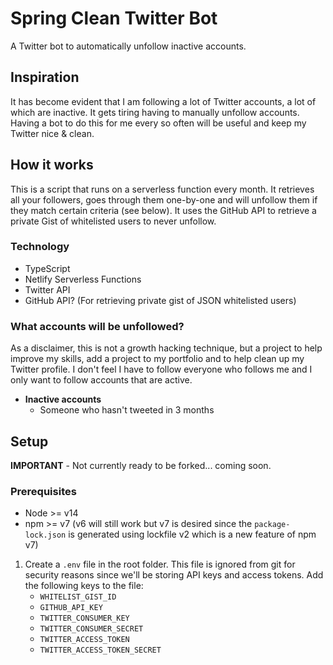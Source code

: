 # Spring Clean Twitter Bot
A Twitter bot to automatically unfollow inactive accounts.

## Inspiration

It has become evident that I am following a lot of Twitter accounts, a lot of which are inactive. It gets tiring having to manually unfollow accounts. Having a bot to do this for me every so often will be useful and keep my Twitter nice & clean.

## How it works

This is a script that runs on a serverless function every month. It retrieves all your followers, goes through them one-by-one and will unfollow them if they match certain criteria (see below). It uses the GitHub API to retrieve a private Gist of whitelisted users to never unfollow.

### Technology

- TypeScript
- Netlify Serverless Functions
- Twitter API
- GitHub API? (For retrieving private gist of JSON whitelisted users)

### What accounts will be unfollowed?

As a disclaimer, this is not a growth hacking technique, but a project to help improve my skills, add a project to my portfolio and to help clean up my Twitter profile. I don't feel I have to follow everyone who follows me and I only want to follow accounts that are active.

- **Inactive accounts**
  - Someone who hasn't tweeted in 3 months

## Setup

**IMPORTANT** - Not currently ready to be forked... coming soon.

### Prerequisites

- Node >= v14
- npm >= v7 (v6 will still work but v7 is desired since the `package-lock.json` is generated using lockfile v2 which is a new feature of npm v7)

1. Create a `.env` file in the root folder. This file is ignored from git for security reasons since we'll be storing API keys and access tokens. Add the following keys to the file:
   - `WHITELIST_GIST_ID`
   - `GITHUB_API_KEY`
   - `TWITTER_CONSUMER_KEY`
   - `TWITTER_CONSUMER_SECRET`
   - `TWITTER_ACCESS_TOKEN`
   - `TWITTER_ACCESS_TOKEN_SECRET`